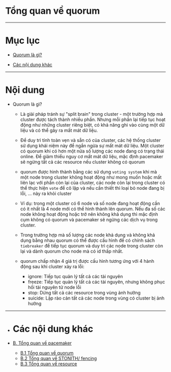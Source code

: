 # Tổng quan về quorum


___


# Mục lục

+ [Quorum là gì?](#concept)

+ [Các nội dung khác](#others-content)


___

# Nội dung

+  <a name="concept">Quorum là gì?</a>

	+ Là giải pháp tránh sự "split brain" trong cluster - một trường hợp mà cluster được tách thành nhiều phần. Nhưng mỗi phần lại tiếp tục hoạt động như những cluster riêng biệt, có khả năng ghi vào cùng một dữ liệu và có thể gây ra mất mát dữ liệu.

	+ Để duy trì tính toàn vẹn và sẵn có của cluster, các hệ thống cluster sử dụng khái niệm này để ngắn ngừa sự mất mát dữ liệu. Một cluster có quorum khi có hơn một nửa số lượng các node đang có trạng thái online. Để giảm thiểu nguy cơ mất mát dữ liệu, mặc định pacemaker sẽ ngừng tất cả các resource nếu cluster không có quorum

	+ quorum được hình thành bằng các sử dụng `voting system` khi mà một node trong cluster không hoạt động như mong muốn hoặc mất liên lạc với phần còn lại của cluster, các node còn lại trong cluster có thể thực hiện `vote` để cô lập và nếu cần thiết thì loại bỏ node đang bị lỗi, ... này ra khỏi cluster

	+ Ví dụ: trong một cluster có 6 node và số node đang hoạt động cần có ít nhất là 4 node mới có thể hình thành lên quorum. Nếu đa số các node không hoạt động hoặc trở nên không khả dụng thì mặc định cụm không có quorum và pacemaker sẽ ngừng các dịch vụ trong cluster.
	
	+ Trong trường hợp mà số lượng các node khả dụng và không khả dụng bằng nhau quorum có thể được cấu hình để có chính sách `tiebreaker` để tiếp tục quorum và duy trì các node trong cluster còn lại và dành quorum cho node mà có id thấp nhất.

	+ quorum chấp nhận 4 giá trị được cấu hình tương ứng với 4 hành động sau khi cluster xảy ra lỗi:

		- ignore: Tiếp tục quản lý tất cả các tài nguyên
		- freeze: Tiếp tục quản lý tất cả các tài nguyên, nhưng không phục hồi tài nguyên từ node lỗi
		- stop: Dừng tất cả các resource trong vùng ảnh hưởng
		- suicide: Lập rào cản tất cả các node trong vùng có cluster bị ảnh hưởng

___


- # <a name="others-content">Các nội dung khác</a>

- [B. Tổng quan về pacemaker](pcmk-pacemaker-overview.md)
	- [B.1 Tổng quan về quorum](pcmk-quorum-overview.md)
	- [B.2 Tổng quan về STONITH/ fencing](pcmk-fencing-overview.md)
	- [B.3 Tổng quan về resource](pcmk-resource-overview.md)
